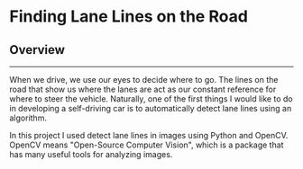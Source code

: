 # Finding Lane Lines on the Road 

## Overview
---

When we drive, we use our eyes to decide where to go.  The lines on the road that show us where the lanes are act as our constant reference for where to steer the vehicle.  Naturally, one of the first things I would like to do in developing a self-driving car is to automatically detect lane lines using an algorithm.

In this project I used detect lane lines in images using Python and OpenCV.  OpenCV means "Open-Source Computer Vision", which is a package that has many useful tools for analyzing images.  




